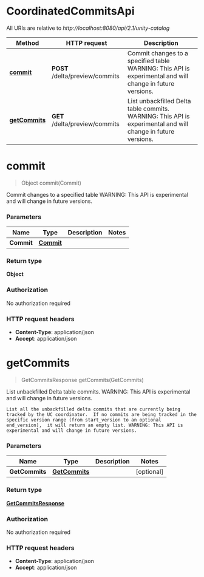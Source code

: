 # CoordinatedCommitsApi

All URIs are relative to *http://localhost:8080/api/2.1/unity-catalog*

| Method | HTTP request | Description |
|------------- | ------------- | -------------|
| [**commit**](CoordinatedCommitsApi.md#commit) | **POST** /delta/preview/commits | Commit changes to a specified table WARNING: This API is experimental and will change in future versions.  |
| [**getCommits**](CoordinatedCommitsApi.md#getCommits) | **GET** /delta/preview/commits | List unbackfilled Delta table commits. WARNING: This API is experimental and will change in future versions.  |


<a name="commit"></a>
# **commit**
> Object commit(Commit)

Commit changes to a specified table WARNING: This API is experimental and will change in future versions. 

### Parameters

|Name | Type | Description  | Notes |
|------------- | ------------- | ------------- | -------------|
| **Commit** | [**Commit**](../Models/Commit.md)|  | |

### Return type

**Object**

### Authorization

No authorization required

### HTTP request headers

- **Content-Type**: application/json
- **Accept**: application/json

<a name="getCommits"></a>
# **getCommits**
> GetCommitsResponse getCommits(GetCommits)

List unbackfilled Delta table commits. WARNING: This API is experimental and will change in future versions. 

    List all the unbackfilled delta commits that are currently being tracked by the UC coordinator.  If no commits are being tracked in the specific version range (from start_version to an optional end_version),  it will return an empty list. WARNING: This API is experimental and will change in future versions. 

### Parameters

|Name | Type | Description  | Notes |
|------------- | ------------- | ------------- | -------------|
| **GetCommits** | [**GetCommits**](../Models/GetCommits.md)|  | [optional] |

### Return type

[**GetCommitsResponse**](../Models/GetCommitsResponse.md)

### Authorization

No authorization required

### HTTP request headers

- **Content-Type**: application/json
- **Accept**: application/json

